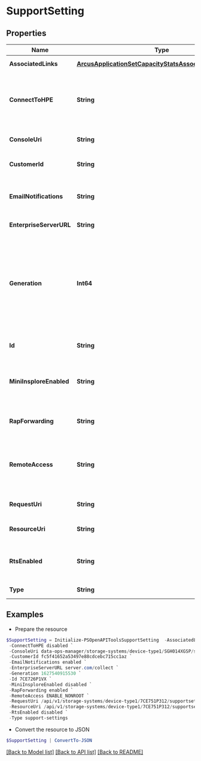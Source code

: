 # SupportSetting
## Properties

Name | Type | Description | Notes
------------ | ------------- | ------------- | -------------
**AssociatedLinks** | [**ArcusApplicationSetCapacityStatsAssociatedLinksInner[]**](ArcusApplicationSetCapacityStatsAssociatedLinksInner.md) | Associated Links Details | [optional] 
**ConnectToHPE** | **String** | Enable remote support by allowing sending of files from device to HPE. Allowed values: enabled or disabled. | [optional] 
**ConsoleUri** | **String** | consoleUri for detailed storage object | [optional] 
**CustomerId** | **String** | The customer application identifier | [optional] 
**EmailNotifications** | **String** | Receive email notifications. Allowed values: enabled or disabled. | [optional] 
**EnterpriseServerURL** | **String** | Callhome collection server URL | [optional] 
**Generation** | **Int64** | A monotonically increasing value. This value updates when the resource is updated and can be used as a short way to determine if a resource has changed or which of two different copies of a resource is more up to date. | [optional] 
**Id** | **String** | Unique identifier of the support settings. | [optional] 
**MiniInsploreEnabled** | **String** | Enables/Disable scheduled Mini-Insplore collection. Allowed values: enabled or disabled. | [optional] 
**RapForwarding** | **String** | Enable/Disable RAP forwarding. Allowed values: enabled or disabled. | [optional] 
**RemoteAccess** | **String** | Enable/Disable Remote Access. Allowed values: DISABLE or ENABLE_NONROOT or ENABLE_ROOT. It is mandatory. | [optional] 
**RequestUri** | **String** | requestUri for detailed storage object | [optional] 
**ResourceUri** | **String** | resourceUri for detailed storage object | [optional] 
**RtsEnabled** | **String** | Enable/Disable Real time data scrubbing. Allowed values: enabled or disabled. | [optional] 
**Type** | **String** | The type of resource. | [optional] 

## Examples

- Prepare the resource
```powershell
$SupportSetting = Initialize-PSOpenAPIToolsSupportSetting  -AssociatedLinks [{&quot;resourceUri&quot;:&quot;/api/v1/storage-systems/device-type1/{uid}&quot;,&quot;type&quot;:&quot;systems&quot;}] `
 -ConnectToHPE disabled `
 -ConsoleUri data-ops-manager/storage-systems/device-type1/SGH014XGSP/settings/system-settings `
 -CustomerId fc5f41652a53497e88cdcebc715cc1az `
 -EmailNotifications enabled `
 -EnterpriseServerURL server.com/collect `
 -Generation 1627540915530 `
 -Id 7CE726P1VX `
 -MiniInsploreEnabled disabled `
 -RapForwarding enabled `
 -RemoteAccess ENABLE_NONROOT `
 -RequestUri /api/v1/storage-systems/device-type1/7CE751P312/supportsettings `
 -ResourceUri /api/v1/storage-systems/device-type1/7CE751P312/supportsettings `
 -RtsEnabled disabled `
 -Type support-settings
```

- Convert the resource to JSON
```powershell
$SupportSetting | ConvertTo-JSON
```

[[Back to Model list]](../README.md#documentation-for-models) [[Back to API list]](../README.md#documentation-for-api-endpoints) [[Back to README]](../README.md)

